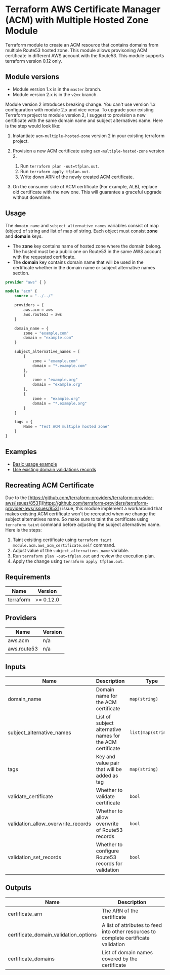 # Terraform AWS Certificate Manager (ACM) with Multiple Hosted Zone Module

Terraform module to create an ACM resource that contains domains from multiple Route53 hosted zone.
This module allows provisoning ACM certificate in different AWS account with the Route53.
This module supports terraform version 0.12 only.

## Module versions

- Module version 1.x is in the `master` branch.
- Module version 2.x is in the `v2xx` branch.

Module version 2 introduces breaking change. You can't use version 1.x configuration with module 2.x and vice versa.
To upgrade your existing Terraform project to module version 2, I suggest to provision a new certificate with the same domain name and subject alternatives name. Here is the step would look like:

1. Instantiate `acm-multiple-hosted-zone` version 2 in your existing terraform project.
1. Provision a new ACM certificate using `acm-multiple-hosted-zone` version 2.

    1. Run `terraform plan -out=tfplan.out`.
    1. Run `terraform apply tfplan.out`.
    1. Write down ARN of the newly created ACM certificate.

1. On the consumer side of ACM certificate (For example, ALB), replace old certificate with the new one. This will guarantee a graceful upgrade without downtime.

## Usage

The `domain_name` and `subject_alternative_names` variables consist of map (object) of string and list of map of string. Each object must consist **zone** and **domain** keys.

- The **zone** key contains name of hosted zone where the domain belong. The hosted must be a public one on Route53 in the same AWS account with the requested certificate.
- The **domain** key contains domain name that will be used in the certificate whether in the domain name or subject alternative names section.

```terraform
provider "aws" { }

module "acm" {
    source = "../../"

    providers = {
        aws.acm = aws
        aws.route53 = aws
    }

    domain_name = {
        zone = "example.com"
        domain = "example.com"
    }

    subject_alternative_names = [
        {
            zone = "example.com"
            domain = "*.example.com"
        },
        {
            zone = "example.org"
            domain = "example.org"
        },
        {
            zone =  "example.org"
            domain = "*.example.org"
        }
    ]

    tags = {
        Name = "Test ACM multiple hosted zone"
    }
}
```

## Examples

- [Basic usage example](./examples/basic/)
- [Use existing domain validations records](./examples/without-domain-validation)

## Recreating ACM Certificate

Due to the [https://github.com/terraform-providers/terraform-provider-aws/issues/8531](https://github.com/terraform-providers/terraform-provider-aws/issues/8531) issue, this module implement a workaround that makes existing ACM certificate won't be recreated when we change the subject alternatives name. So make sure to taint the certificate using `terraform taint` command before adjusting the subject alternatives name. Here is the steps:

1. Taint exisiting certificate using `terraform taint module.acm.aws_acm_certificate.self` command.
1. Adjust value of the `subject_alternatives_name` variable.
1. Run `terraform plan -out=tfplan.out` and review the execution plan.
1. Apply the change using `terraform apply tfplan.out`.

## Requirements

| Name | Version |
|------|---------|
| terraform | >= 0.12.0 |

## Providers

| Name | Version |
|------|---------|
| aws.acm | n/a |
| aws.route53 | n/a |

## Inputs

| Name | Description | Type | Default | Required |
|------|-------------|------|---------|:--------:|
| domain\_name | Domain name for the ACM certificate | `map(string)` | n/a | yes |
| subject\_alternative\_names | List of subject alternative names for the ACM certificate | `list(map(string))` | n/a | yes |
| tags | Key and value pair that will be added as tag | `map(string)` | `{}` | no |
| validate\_certificate | Whether to validate certificate | `bool` | `true` | no |
| validation\_allow\_overwrite\_records | Whether to allow overwrite of Route53 records | `bool` | `true` | no |
| validation\_set\_records | Whether to configure Route53 records for validation | `bool` | `true` | no |

## Outputs

| Name | Description |
|------|-------------|
| certificate\_arn | The ARN of the certificate |
| certificate\_domain\_validation\_options | A list of attributes to feed into other resources to complete certificate validation |
| certificate\_domains | List of domain names covered by the certificate |
